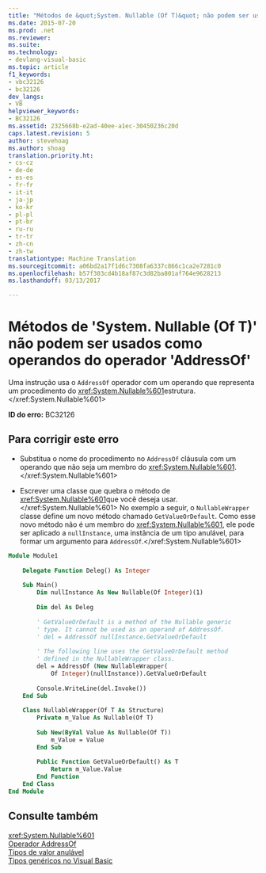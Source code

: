 ```yaml
---
title: "Métodos de &quot;System. Nullable (Of T)&quot; não podem ser usados como operandos do operador &quot;AddressOf&quot; | Documentos do Microsoft"
ms.date: 2015-07-20
ms.prod: .net
ms.reviewer: 
ms.suite: 
ms.technology:
- devlang-visual-basic
ms.topic: article
f1_keywords:
- vbc32126
- bc32126
dev_langs:
- VB
helpviewer_keywords:
- BC32126
ms.assetid: 2325668b-e2ad-40ee-a1ec-30450236c20d
caps.latest.revision: 5
author: stevehoag
ms.author: shoag
translation.priority.ht:
- cs-cz
- de-de
- es-es
- fr-fr
- it-it
- ja-jp
- ko-kr
- pl-pl
- pt-br
- ru-ru
- tr-tr
- zh-cn
- zh-tw
translationtype: Machine Translation
ms.sourcegitcommit: a06bd2a17f1d6c7308fa6337c866c1ca2e7281c0
ms.openlocfilehash: b57f303cd4b18af87c3d82ba801af764e9628213
ms.lasthandoff: 03/13/2017

---
```

# <a name="methods-of-39systemnullableof-t39-cannot-be-used-as-operands-of-the-39addressof39-operator"></a>Métodos de 'System. Nullable (Of T)' não podem ser usados como operandos do operador 'AddressOf'
Uma instrução usa o `AddressOf` operador com um operando que representa um procedimento do <xref:System.Nullable%601>estrutura.</xref:System.Nullable%601>  
  
 **ID do erro:** BC32126  
  
## <a name="to-correct-this-error"></a>Para corrigir este erro  
  
-   Substitua o nome do procedimento no `AddressOf` cláusula com um operando que não seja um membro do <xref:System.Nullable%601>.</xref:System.Nullable%601>  
  
-   Escrever uma classe que quebra o método de <xref:System.Nullable%601>que você deseja usar.</xref:System.Nullable%601> No exemplo a seguir, o `NullableWrapper` classe define um novo método chamado `GetValueOrDefault`. Como esse novo método não é um membro do <xref:System.Nullable%601>, ele pode ser aplicado a `nullInstance`, uma instância de um tipo anulável, para formar um argumento para `AddressOf`.</xref:System.Nullable%601>  
  
```vb  
Module Module1  
  
    Delegate Function Deleg() As Integer  
  
    Sub Main()  
        Dim nullInstance As New Nullable(Of Integer)(1)  
  
        Dim del As Deleg  
  
        ' GetValueOrDefault is a method of the Nullable generic  
        ' type. It cannot be used as an operand of AddressOf.  
        ' del = AddressOf nullInstance.GetValueOrDefault  
  
        ' The following line uses the GetValueOrDefault method  
        ' defined in the NullableWrapper class.  
        del = AddressOf (New NullableWrapper(  
            Of Integer)(nullInstance)).GetValueOrDefault  
  
        Console.WriteLine(del.Invoke())  
    End Sub  
  
    Class NullableWrapper(Of T As Structure)  
        Private m_Value As Nullable(Of T)  
  
        Sub New(ByVal Value As Nullable(Of T))  
            m_Value = Value  
        End Sub  
  
        Public Function GetValueOrDefault() As T  
            Return m_Value.Value  
        End Function  
    End Class  
End Module  
```  
  
## <a name="see-also"></a>Consulte também  
 <xref:System.Nullable%601>   
 [Operador AddressOf](../../../visual-basic/language-reference/operators/addressof-operator.md)   
 [Tipos de valor anulável](../../../visual-basic/programming-guide/language-features/data-types/nullable-value-types.md)   
 [Tipos genéricos no Visual Basic](../../../visual-basic/programming-guide/language-features/data-types/generic-types.md)
